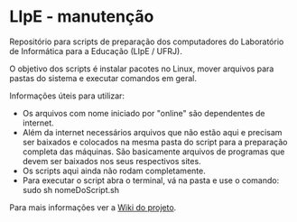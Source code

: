 # LIpE - manutenção

Repositório para scripts de preparação dos computadores do Laboratório de Informática para a Educação (LIpE / UFRJ).

O objetivo dos scripts é instalar pacotes no Linux, mover arquivos para pastas do sistema e executar comandos em geral.

Informações úteis para utilizar:
* Os arquivos com nome iniciado por "online" são dependentes de internet.
* Além da internet necessários arquivos que não estão aqui e precisam ser baixados e colocados na mesma pasta do script para a preparação completa das máquinas. São basicamente arquivos de programas que devem ser baixados nos seus respectivos sites.
* Os scripts aqui ainda não rodam completamente.
* Para executar o script abra o terminal, vá na pasta e use o comando: sudo sh nomeDoScript.sh

Para mais informações ver a [Wiki do projeto](https://github.com/renanrms/lipe-manutencao/wiki).
